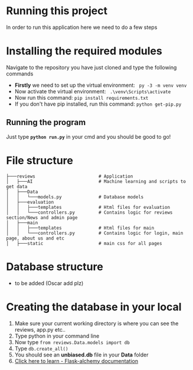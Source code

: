 # Running this project

In order to run this application here we need to do a few steps

# Installing the required modules

Navigate to the repository you have just cloned and type the following commands


- **Firstly** we need to set up the virtual environment:
`` py -3 -m venv venv``
- Now activate the virtual environment: 
`` .\venv\Scripts\activate``
- Now run this command: 
`` pip install requirements.txt ``
- If you don't have pip installed, run this command:
`` python get-pip.py ``

## Running the program

Just type **``python run.py``** in your cmd and you should be good to go!

# File structure
````
├───reviews                        # Application
│   ├───AI                         # Machine learning and scripts to get data
│   ├───Data
│   │   └───models.py              # Database models 
│   ├───evaluation     
│   │   ├───templates              # Html files for evaluation
│   │   └───controllers.py         # Contains logic for reviews section/News and admin page
│   ├───main
│   │   ├───templates              # Html files for main
│   │   └───controllers.py         # Contains logic for login, main page, about us and etc
│   ├───static                     # main css for all pages
````

# Database structure

- to be added (Oscar add plz)

# Creating the database in your local
1. Make sure your current working directory is where you can see the reviews, app.py etc..
2. Type python in your command line
3. Now type `from reviews.Data.models import db`
4. Type `db.create_all()`
5. You should see an __unbiased.db__ file in your __Data__ folder
6. [Click here to learn - Flask-alchemy documentation](https://flask-sqlalchemy.palletsprojects.com/en/2.x/)



